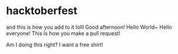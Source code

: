 # hacktoberfest

and this is how you add to it lolll
Good afternoon!
Hello World~
Hello everyone! This is how you make a pull request!

Am I doing this right?
I want a free shirt!